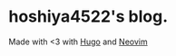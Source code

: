 # hoshiya4522's blog.

Made with <3 with [Hugo](https://gohugo.io/) and [Neovim](https://neovim.io)
